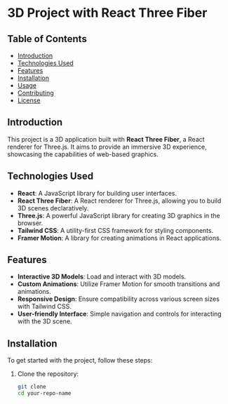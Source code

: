 # 3D Project with React Three Fiber

## Table of Contents
- [Introduction](#introduction)
- [Technologies Used](#technologies-used)
- [Features](#features)
- [Installation](#installation)
- [Usage](#usage)
- [Contributing](#contributing)
- [License](#license)

## Introduction
This project is a 3D application built with **React Three Fiber**, a React renderer for Three.js. It aims to provide an immersive 3D experience, showcasing the capabilities of web-based graphics.

## Technologies Used
- **React**: A JavaScript library for building user interfaces.
- **React Three Fiber**: A React renderer for Three.js, allowing you to build 3D scenes declaratively.
- **Three.js**: A powerful JavaScript library for creating 3D graphics in the browser.
- **Tailwind CSS**: A utility-first CSS framework for styling components.
- **Framer Motion**: A library for creating animations in React applications.

## Features
- **Interactive 3D Models**: Load and interact with 3D models.
- **Custom Animations**: Utilize Framer Motion for smooth transitions and animations.
- **Responsive Design**: Ensure compatibility across various screen sizes with Tailwind CSS.
- **User-friendly Interface**: Simple navigation and controls for interacting with the 3D scene.

## Installation
To get started with the project, follow these steps:

1. Clone the repository:
   ```bash
   git clone
   cd your-repo-name
